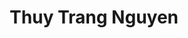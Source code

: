 ---
layout: album_gallery
resource: instagram
title: "Thuy Trang Nguyen"
description: "Instagram albums of Thuy Trang Nguyen</br>. Username: chin_19022"
active: gallery
images:
- image_path: /chin_19022/-1/20231024_195453_395789859_18105337360347304_8147292846350297537_n.jpg
  gallery-folder: /gallery/chin_19022/-1/
  gallery-name: -1
  gallery-date: March 2025
- image_path: /chin_19022/-2/20230505_174610_344865025_160055140086811_5347010190288589369_n.jpg
  gallery-folder: /gallery/chin_19022/-2/
  gallery-name: -2
  gallery-date: March 2025
- image_path: /chin_19022/-3/20240112_230101_418761725_18115077079347304_7387231783304621141_n.jpg
  gallery-folder: /gallery/chin_19022/-3/
  gallery-name: -3
  gallery-date: March 2025
- image_path: /chin_19022/0/20220725_164200_295505631_584473913249511_952925325281331701_n.jpg
  gallery-folder: /gallery/chin_19022/0/
  gallery-name: 0
  gallery-date: March 2025
- image_path: /chin_19022/1/20231008_091727_387023637_18103255519347304_2723099292508008654_n.jpg
  gallery-folder: /gallery/chin_19022/1/
  gallery-name: 1
  gallery-date: March 2025
- image_path: /chin_19022/12/20240918_200828_460495523_18140639263347304_5139369864444245172_n.jpg
  gallery-folder: /gallery/chin_19022/12/
  gallery-name: 12
  gallery-date: March 2025
- image_path: /chin_19022/13/20240506_182643_441935441_18126585760347304_6858701899061761600_n.jpg
  gallery-folder: /gallery/chin_19022/13/
  gallery-name: 13
  gallery-date: March 2025
- image_path: /chin_19022/14/20231017_160457_393581077_18104447560347304_1614255036275007145_n.jpg
  gallery-folder: /gallery/chin_19022/14/
  gallery-name: 14
  gallery-date: March 2025
- image_path: /chin_19022/15/20231220_172547_412649661_18112385641347304_2478503662794784309_n.jpg
  gallery-folder: /gallery/chin_19022/15/
  gallery-name: 15
  gallery-date: March 2025
- image_path: /chin_19022/16/20240211_161619_427931293_18118181209347304_2806294335828653298_n.jpg
  gallery-folder: /gallery/chin_19022/16/
  gallery-name: 16
  gallery-date: March 2025
- image_path: /chin_19022/19/20231226_213856_414322149_18113099734347304_7870945961934041653_n.jpg
  gallery-folder: /gallery/chin_19022/19/
  gallery-name: 19
  gallery-date: March 2025
- image_path: /chin_19022/2/20240526_113437_445815735_18128633737347304_8758253588697332098_n.jpg
  gallery-folder: /gallery/chin_19022/2/
  gallery-name: 2
  gallery-date: March 2025
- image_path: /chin_19022/3/20240826_155708_457178463_18138181450347304_5419264383387635415_n.jpg
  gallery-folder: /gallery/chin_19022/3/
  gallery-name: 3
  gallery-date: March 2025
- image_path: /chin_19022/4/20250104_163135_472540761_18151997122347304_6832128925720360990_n.jpg
  gallery-folder: /gallery/chin_19022/4/
  gallery-name: 4
  gallery-date: March 2025
- image_path: /chin_19022/5/20230626_145625_355838727_3660343470956418_617010253700792972_n.jpg
  gallery-folder: /gallery/chin_19022/5/
  gallery-name: 5
  gallery-date: March 2025
- image_path: /chin_19022/6/20230526_174250_348876141_790791952712166_4360100369507645185_n.jpg
  gallery-folder: /gallery/chin_19022/6/
  gallery-name: 6
  gallery-date: March 2025
- image_path: /chin_19022/7/20230303_183333_329362897_1197867800844097_3173007186805405777_n.jpg
  gallery-folder: /gallery/chin_19022/7/
  gallery-name: 7
  gallery-date: March 2025
- image_path: /chin_19022/8/20231026_201922_396351003_18105569074347304_8398185197945115786_n.jpg
  gallery-folder: /gallery/chin_19022/8/
  gallery-name: 8
  gallery-date: March 2025
- image_path: /chin_19022/9/20230622_231505_355146107_767560798454177_2609681376648054084_n.jpg
  gallery-folder: /gallery/chin_19022/9/
  gallery-name: 9
  gallery-date: March 2025
---